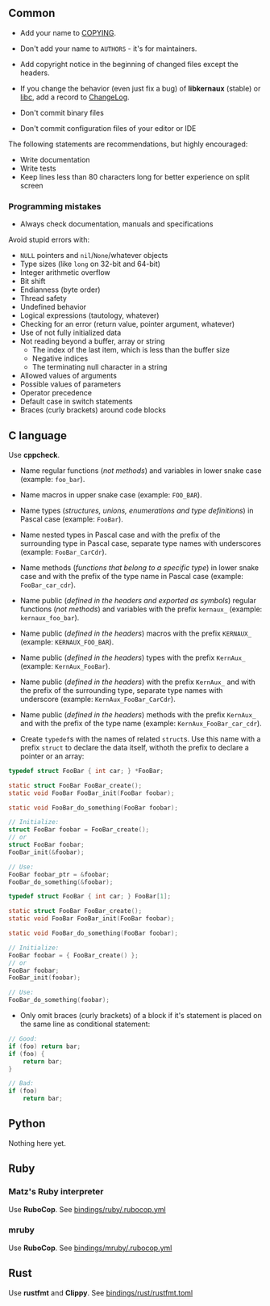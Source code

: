 Common
------

* Add your name to [COPYING](/COPYING).
* Don't add your name to `AUTHORS` - it's for maintainers.
* Add copyright notice in the beginning of changed files except the headers.
* If you change the behavior (even just fix a bug) of **libkernaux** (stable) or
  [libc](/libc), add a record to [ChangeLog](/ChangeLog).

* Don't commit binary files
* Don't commit configuration files of your editor or IDE

The following statements are recommendations, but highly encouraged:

* Write documentation
* Write tests
* Keep lines less than 80 characters long for better experience on split screen

### Programming mistakes

* Always check documentation, manuals and specifications

Avoid stupid errors with:

* `NULL` pointers and `nil`/`None`/whatever objects
* Type sizes (like `long` on 32-bit and 64-bit)
* Integer arithmetic overflow
* Bit shift
* Endianness (byte order)
* Thread safety
* Undefined behavior
* Logical expressions (tautology, whatever)
* Checking for an error (return value, pointer argument, whatever)
* Use of not fully initialized data
* Not reading beyond a buffer, array or string
  * The index of the last item, which is less than the buffer size
  * Negative indices
  * The terminating null character in a string
* Allowed values of arguments
* Possible values of parameters
* Operator precedence
* Default case in switch statements
* Braces (curly brackets) around code blocks



C language
----------

Use **cppcheck**.

* Name regular functions (*not methods*) and variables in lower snake case
  (example: `foo_bar`).
* Name macros in upper snake case (example: `FOO_BAR`).
* Name types (*structures, unions, enumerations and type definitions*) in Pascal
  case (example: `FooBar`).
* Name nested types in Pascal case and with the prefix of the surrounding type
  in Pascal case, separate type names with underscores (example:
  `FooBar_CarCdr`).
* Name methods (*functions that belong to a specific type*) in lower snake case
  and with the prefix of the type name in Pascal case (example:
  `FooBar_car_cdr`).

* Name public (*defined in the headers and exported as symbols*) regular
  functions (*not methods*) and variables with the prefix `kernaux_` (example:
  `kernaux_foo_bar`).
* Name public (*defined in the headers*) macros with the prefix `KERNAUX_`
  (example: `KERNAUX_FOO_BAR`).
* Name public (*defined in the headers*) types with the prefix `KernAux_`
  (example: `KernAux_FooBar`).
* Name public (*defined in the headers*) with the prefix `KernAux_` and with the
  prefix of the surrounding type, separate type names with underscore (example:
  `KernAux_FooBar_CarCdr`).
* Name public (*defined in the headers*) methods with the prefix `KernAux_` and
  with the prefix of the type name (example: `KernAux_FooBar_car_cdr`).

* Create `typedef`s with the names of related `struct`s. Use this name with a
  prefix `struct` to declare the data itself, withoth the prefix to declare
  a pointer or an array:

```c
typedef struct FooBar { int car; } *FooBar;

static struct FooBar FooBar_create();
static void FooBar FooBar_init(FooBar foobar);

static void FooBar_do_something(FooBar foobar);

// Initialize:
struct FooBar foobar = FooBar_create();
// or
struct FooBar foobar;
FooBar_init(&foobar);

// Use:
FooBar foobar_ptr = &foobar;
FooBar_do_something(&foobar);
```

```c
typedef struct FooBar { int car; } FooBar[1];

static struct FooBar FooBar_create();
static void FooBar FooBar_init(FooBar foobar);

static void FooBar_do_something(FooBar foobar);

// Initialize:
FooBar foobar = { FooBar_create() };
// or
FooBar foobar;
FooBar_init(foobar);

// Use:
FooBar_do_something(foobar);
```

* Only omit braces (curly brackets) of a block if it's statement is placed on
  the same line as conditional statement:

```c
// Good:
if (foo) return bar;
if (foo) {
    return bar;
}

// Bad:
if (foo)
    return bar;
```



Python
------

Nothing here yet.



Ruby
----

### Matz's Ruby interpreter

Use **RuboCop**. See [bindings/ruby/.rubocop.yml](/bindings/ruby/.rubocop.yml)

### mruby

Use **RuboCop**. See [bindings/mruby/.rubocop.yml](/bindings/mruby/.rubocop.yml)



Rust
----

Use **rustfmt** and **Clippy**.
See [bindings/rust/rustfmt.toml](/bindings/rust/rustfmt.toml)
